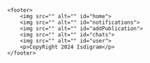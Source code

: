 <header>
        <img src="" alt="" id="logo">
        <img src="" alt="" id="search">
        <img src="" alt="" id="Configuration">
    </header>
    <br>
    <div id="historyFeed">
        <img src="" alt="" id="addHistory">
        <img src="" alt="" id="friend1History">
        <img src="" alt="" id="friend2History">
        <img src="" alt="" id="friend3History">
        <img src="" alt="" id="friend4History">
    </div>
    <br>
    <div id="publication1">
        <object data="" type="" data="img or video"></object>
        <div class="separator"></div>
        <div class="reactions">
            <img src="" alt="" class="like">
            <b class="likesNumber"></b>
            <img src="" alt="" class="share">
            <img src="" alt="" class="comment">
            <b class="comments"></b>
            <img src="" alt="" class="emojis">
        </div>
        <img src="" alt="" class="user">
        <b class="userName"></b>
    </div>
    <div id="publication2">
        <object data="" type="" data="img or video"></object>
        <div class="separator"></div>
        <div class="reactions">
            <img src="" alt="" class="like">
            <b class="likesNumber"></b>
            <img src="" alt="" class="share">
            <img src="" alt="" class="comment">
            <b class="comments"></b>
            <img src="" alt="" class="emojis">
        </div>
        <img src="" alt="" class="user">
        <b class="userName"></b>
    </div>

    <footer>
        <img src="" alt="" id="home">
        <img src="" alt="" id="notifications">
        <img src="" alt="" id="addPublication">
        <img src="" alt="" id="chats">
        <img src="" alt="" id="user">
        <p>CopyRight 2024 Isdigram</p>
    </footer>

